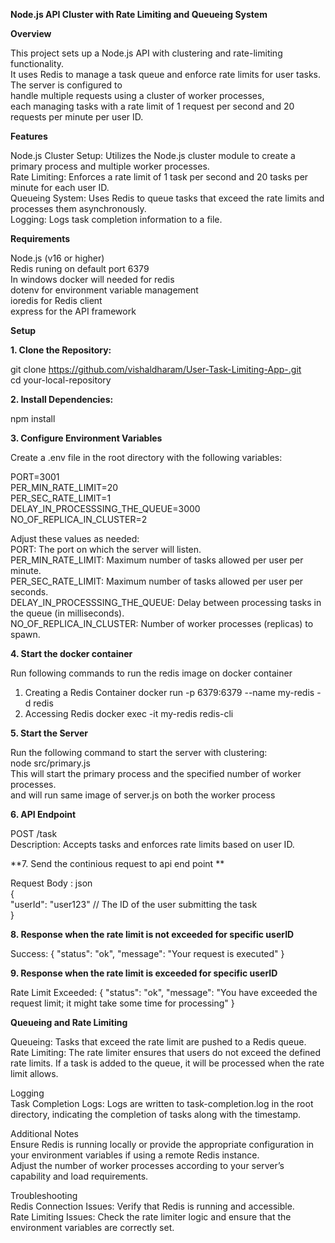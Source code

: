 ********Node.js API Cluster with Rate Limiting and Queueing System********




**Overview**

This project sets up a Node.js API with clustering and rate-limiting functionality.   
It uses Redis to manage a task queue and enforce rate limits for user tasks. The server is configured to  
handle multiple requests using a cluster of worker processes,  
each managing tasks with a rate limit of 1 request per second and 20 requests per minute per user ID.


**Features**

Node.js Cluster Setup: Utilizes the Node.js cluster module to create a primary process and multiple worker processes.  
Rate Limiting: Enforces a rate limit of 1 task per second and 20 tasks per minute for each user ID.  
Queueing System: Uses Redis to queue tasks that exceed the rate limits and processes them asynchronously.  
Logging: Logs task completion information to a file.

**Requirements**

Node.js (v16 or higher)  
Redis runing on default port 6379  
In windows docker will needed for redis  
dotenv for environment variable management  
ioredis for Redis client  
express for the API framework


**Setup**

**1. Clone the Repository:**
   
   git clone https://github.com/vishaldharam/User-Task-Limiting-App-.git  
   cd your-local-repository

**2. Install Dependencies:**
 
   npm install

**3. Configure Environment Variables**

Create a .env file in the root directory with the following variables:

PORT=3001  
PER_MIN_RATE_LIMIT=20  
PER_SEC_RATE_LIMIT=1  
DELAY_IN_PROCESSSING_THE_QUEUE=3000  
NO_OF_REPLICA_IN_CLUSTER=2

Adjust these values as needed:  
PORT: The port on which the server will listen.  
PER_MIN_RATE_LIMIT: Maximum number of tasks allowed per user per minute.  
PER_SEC_RATE_LIMIT: Maximum number of tasks allowed per user per seconds.  
DELAY_IN_PROCESSSING_THE_QUEUE: Delay between processing tasks in the queue (in milliseconds).  
NO_OF_REPLICA_IN_CLUSTER: Number of worker processes (replicas) to spawn.

**4. Start the docker container**

Run following commands to run the redis image on docker container    
1. Creating a Redis Container
   docker run -p 6379:6379 --name my-redis -d redis
3. Accessing Redis
   docker exec -it my-redis redis-cli


**5. Start the Server**
   
Run the following command to start the server with clustering:  
node src/primary.js  
This will start the primary process and the specified number of worker processes.  
and will run same image of server.js on both the worker process

**6. API Endpoint**

POST /task  
Description: Accepts tasks and enforces rate limits based on user ID.

**7. Send the continious request to api end point **

Request Body : json  
{  
  "userId": "user123"  // The ID of the user submitting the task  
}

**8. Response when the rate limit is not exceeded for specific userID**  

Success: { "status": "ok", "message": "Your request is executed" } 

**9. Response when the rate limit is  exceeded for specific userID**  

Rate Limit Exceeded: { "status": "ok", "message": "You have exceeded the request limit; it might take some time for processing" }

****Queueing and Rate Limiting****

Queueing: Tasks that exceed the rate limit are pushed to a Redis queue.  
Rate Limiting: The rate limiter ensures that users do not exceed the defined rate limits. If a task is added to the queue, it will be processed when the rate limit allows.  

Logging  
Task Completion Logs: Logs are written to task-completion.log in the root directory, indicating the completion of tasks along with the timestamp.  

Additional Notes  
Ensure Redis is running locally or provide the appropriate configuration in your environment variables if using a remote Redis instance.  
Adjust the number of worker processes according to your server’s capability and load requirements.

Troubleshooting  
Redis Connection Issues: Verify that Redis is running and accessible.  
Rate Limiting Issues: Check the rate limiter logic and ensure that the environment variables are correctly set.
